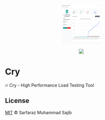 <p align="center">
    <img height="128px" width="128px" src="./arts/app-main.png">
</p>

<div align="center">

![]('./arts/app-main.png')
</div>

# Cry
🔥 Cry - High Performance Load Testing Tool


## License

[MIT](./LICENSE) © Sarfaraz Muhammad Sajib

